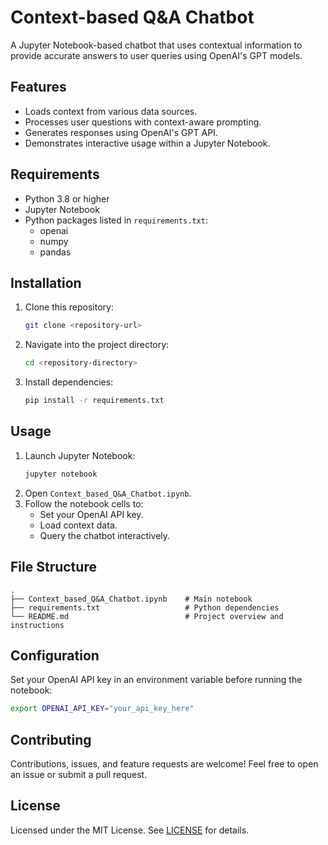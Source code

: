 # Context-based Q&A Chatbot

A Jupyter Notebook-based chatbot that uses contextual information to provide accurate answers to user queries using OpenAI's GPT models.

## Features

- Loads context from various data sources.
- Processes user questions with context-aware prompting.
- Generates responses using OpenAI's GPT API.
- Demonstrates interactive usage within a Jupyter Notebook.

## Requirements

- Python 3.8 or higher
- Jupyter Notebook
- Python packages listed in `requirements.txt`:
  - openai
  - numpy
  - pandas

## Installation

1. Clone this repository:
   ```bash
   git clone <repository-url>
   ```
2. Navigate into the project directory:
   ```bash
   cd <repository-directory>
   ```
3. Install dependencies:
   ```bash
   pip install -r requirements.txt
   ```

## Usage

1. Launch Jupyter Notebook:
   ```bash
   jupyter notebook
   ```
2. Open `Context_based_Q&A_Chatbot.ipynb`.
3. Follow the notebook cells to:
   - Set your OpenAI API key.
   - Load context data.
   - Query the chatbot interactively.

## File Structure

```
.
├── Context_based_Q&A_Chatbot.ipynb    # Main notebook
├── requirements.txt                   # Python dependencies
└── README.md                          # Project overview and instructions
```

## Configuration

Set your OpenAI API key in an environment variable before running the notebook:
```bash
export OPENAI_API_KEY="your_api_key_here"
```

## Contributing

Contributions, issues, and feature requests are welcome! Feel free to open an issue or submit a pull request.

## License

Licensed under the MIT License. See [LICENSE](LICENSE) for details.
